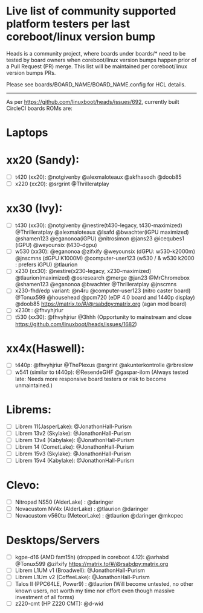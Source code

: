 Live list of community supported platform testers per last coreboot/linux version bump
==

Heads is a community project, where boards under boards/* need to be tested by board owners when coreboot/linux version bumps happen prior of a Pull Request (PR) merge.
This list will be maintained per coreboot/linux version bumps PRs.

Please see boards/BOARD_NAME/BOARD_NAME.config for HCL details.

----

As per https://github.com/linuxboot/heads/issues/692, currently built CircleCI boards ROMs are:

Laptops
==

xx20 (Sandy):
===
- [ ] t420 (xx20): @notgivenby @alexmaloteaux @akfhasodh @doob85
- [ ] x220 (xx20): @srgrint @Thrilleratplay

xx30 (Ivy):
===
- [ ] t430 (xx30): @notgivenby @nestire(t430-legacy, t430-maximized) @Thrilleratplay @alexmaloteaux @lsafd @bwachter(iGPU maximized) @shamen123 @eganonoa(iGPU) @nitrosimon @jans23 @icequbes1 (iGPU) @weyounsix (t430-dgpu)
- [ ] w530 (xx30): @eganonoa @zifxify @weyounsix (dGPU: w530-k2000m) @jnscmns (dGPU K1000M) @computer-user123 (w530 / & w530 k2000 : prefers iGPU) @tlaurion
- [ ] x230 (xx30): @nestire(x230-legacy, x230-maximized) @tlaurion(maximized) @osresearch @merge @jan23 @MrChromebox @shamen123 @eganonoa @bwachter @Thrilleratplay @jnscmns 
- [ ] x230-fhd/edp variant: @n4ru @computer-user123 (nitro caster board) @Tonux599 @househead @pcm720 (eDP 4.0 board and 1440p display) @doob85 https://matrix.to/#/@rsabdpy:matrix.org (agan mod board)
- [ ] x230t : @fhvyhjriur
- [ ] t530 (xx30): @fhvyhjriur @3hhh (Opportunity to mainstream and close https://github.com/linuxboot/heads/issues/1682)

xx4x(Haswell):
===
- [ ] t440p: @fhvyhjriur @ThePlexus @srgrint @akunterkontrolle @rbreslow
- [ ] w541 (similar to t440p): @ResendeGHF @gaspar-ilom (Always tested late: Needs more responsive board testers or risk to become unmaintained.)

Librems:
===
- [ ] Librem 11(JasperLake): @JonathonHall-Purism
- [ ] Librem 13v2 (Skylake): @JonathonHall-Purism
- [ ] Librem 13v4 (Kabylake): @JonathonHall-Purism
- [ ] Librem 14 (CometLake): @JonathonHall-Purism
- [ ] Librem 15v3 (Skylake): @JonathonHall-Purism
- [ ] Librem 15v4 (Kabylake): @JonathonHall-Purism

Clevo:
===
- [ ] Nitropad NS50 (AlderLake) : @daringer
- [ ] Novacustom NV4x (AlderLake) : @tlaurion @daringer
- [ ] Novacustom v560tu (MeteorLake) : @tlaurion @daringer @mkopec 

Desktops/Servers
==
- [ ] kgpe-d16 (AMD fam15h) (dropped in coreboot 4.12): @arhabd @Tonux599 @zifxify https://matrix.to/#/@rsabdpy:matrix.org
- [ ] Librem L1UM v1 (Broadwell): @JonathonHall-Purism
- [ ] Librem L1Um v2 (CoffeeLake): @JonathonHall-Purism
- [ ] Talos II (PPC64LE, Power9) : @tlaurion (Will become untested, no other known users, not worth my time nor effort even though massive investment of all forms)
- [ ] z220-cmt (HP Z220 CMT): @d-wid
